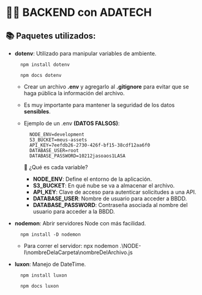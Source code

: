 # 👩‍💻 BACKEND con ADATECH

## 📚 Paquetes utilizados:

* __dotenv__: Utilizado para manipular variables de ambiente.

        npm install dotenv

        npm docs dotenv

    - Crear un archivo __.env__ y agregarlo al __.gitignore__ para evitar que se haga pública la información del archivo.
    - Es muy importante para mantener la seguridad de los datos __sensibles__.
    - Ejemplo de un .env __(DATOS FALSOS)__:

            NODE_ENV=development 
            S3_BUCKET=meus-assets
            API_KEY=7eefdb26-2730-426f-bf15-38cdf12aa6f0
            DATABASE_USER=root
            DATABASE_PASSWORD=10212jasoaos1LASA

        🔽 ¿Qué es cada variable?

        - __NODE_ENV__: Define el entorno de la aplicación.
        - __S3_BUCKET__: En qué nube se va a almacenar el archivo.
        - __API_KEY__: Clave de acceso para autenticar solicitudes a una API.
        - __DATABASE_USER__: Nombre de usuario para acceder a BBDD.
        - __DATABASE_PASSWORD__: Contraseña asociada al nombre del usuario para acceder a la BBDD.


* __nodemon__: Abrir servidores Node con más facilidad.

        npm install -D nodemon

    - Para correr el servidor:  npx nodemon .\NODE-I\nombreDelaCarpeta\nombreDelArchivo.js


* __luxon__: Manejo de DateTime.

        npm install luxon

        npm docs luxon



